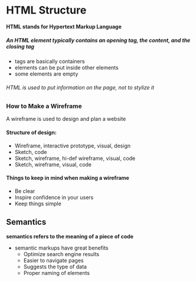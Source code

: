 # HTML Structure
**HTML stands for Hypertext Markup Language**
##### An HTML element typically contains an opening tag, the content, and the closing tag
- tags are basically containers
- elements can be put inside other elements
- some elements are empty
###### HTML is used to put information on the page, not to stylize it
### How to Make a Wireframe
A wireframe is used to design and plan a website

#### Structure of design:
- Wireframe, interactive prototype, visual, design
- Sketch, code
- Sketch, wireframe, hi-def wireframe, visual, code
- Sketch, wireframe, visual, code
#### Things to keep in mind when making a wireframe
- Be clear
- Inspire confidence in your users
- Keep things simple
## Semantics
**semantics refers to the meaning of a piece of code**
- semantic markups have great benefits
    - Optimize search engine results
    - Easier to navigate pages
    - Suggests the type of data
    - Proper naming of elements

